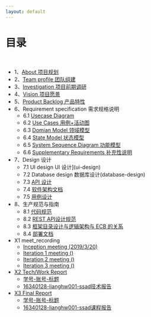 ```yaml
---
layout: default
---
```


# [](#TOC)目录

&nbsp;&nbsp; 

* 1、[About 项目规划](about)
* 2、[Team profile 团队组建](team-profile)
* 3、[Investigation 项目前期调研](investigation)
* 4、[Vision 项目愿景](vision)
* 5、[Product Backlog 产品特性](product-backlog)
* 6、Requirement specification 需求规格说明
    - 6.1 [Usecase Diagram](6.1usecase-diagram)
    - 6.2 [Use Cases 用例+活动图](use-cases)
    - 6.3 [Domian Model 领域模型](domain-model)
    - 6.4 [State Model 状态模型](state-model)
    - 6.5 [System Sequence Diagram 功能模型](system-sequence-diagram)
    - 6.6 [Supplementary Requirements 补充性说明](supplementary-requirements)
* 7、Design 设计
    - 7.1 UI design UI 设计](ui-design)
    - 7.2 Database design 数据库设计(database-design)
    - 7.3 [API 设计](API-design)
    - 7.4 [软件架构文档](software-architecture-document)
    - 7.5 [用例设计](usecase-design)
* 8、生产规范与指南
    - 8.1 [代码规范](coding-standard)
    - 8.2 [REST API设计规范](RESTful-api-design-standard)
    - 8.3 [框架目录设计与逻辑架构与 ECB 的关系](relationship-between-ECB-framework-directory-design-logic-archit)
    - 8.4 [部署文档](deployment-doc)
* X1 meet_recording
    - [Inception meeting (2019/3/20)](inception-meeting)
    - [Iteration 1 meeting ()](iteration1-meeting)
    - [Iteration 2 meeting ()](iteration2-meeting)
    - [Iteration 3 meeting ()](iteration3-meeting)
* [X2 Tech/Work Report](每人一份)
    - [学号-账号-标题](网页)
    - [16340128-lianghw001-ssad技术报告](https://www.baidu.com/s?wd=ssad技术报告例子)
* [X3 Final Report](每人一份)
    - [学号-账号-标题](网页)
    - [16340128-lianghw001-ssad课程报告](https://www.baidu.com/s?wd=ssad课程报告例子)

